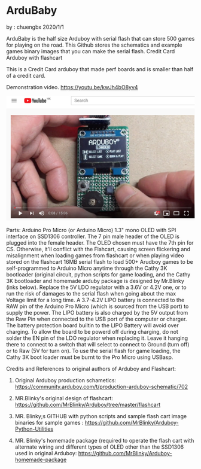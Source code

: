 # ArduBaby
by : chuengbx   2020/1/1

ArduBaby is the half size Arduboy with serial flash that can store 500 games for playing on the road. This Github stores the schematics and example games binary images that you can make the serial flash.
Credit Card Arduboy with flashcart
 
This is a Credit Card arduboy that made perf boards and is smaller than half  of a credit card. 



Demonstration video.
https://youtu.be/kwJh4bO8yv4

[![Arudboy%20Video](youtube2.JPG)](https://youtu.be/kwJh4bO8yv4)


Parts:
Arduino Pro Micro (or Arduino Micro)
1.3" mono  OLED with SPI interface on SSD1306 controller. The 7 pin male header of the OLED is plugged into the female header.
The OLED chosen must have the 7th pin for CS. Otherwise, it'll conflict with the Flahcart,
causing screen flickering and misalignment when loading games from flashcart or when playing  video stored on the flashcart
16MB serial flash to  load 500+ Arudboy games to be self-programmed to Arduino Micro anytime through the Cathy 3K bootloader
(original circuit, python scripts for game loading, and the Cathy 3K bootloader and homemade arduby package is designed by Mr.Blinky (inks below).
Replace the 5V LDO regulator with a 3.6V or 4.2V one, or to run the risk of damages to the serial flash when going about the max Voltage limit for a long time.
A 3.7-4.2V LIPO battery is connected to the RAW pin of the Arduino Pro Micro (which is sourced from the USB  port) to supply the power.
The LIPO battery is also charged by the 5V output from the Raw Pin when connected to the USB port of the computer or charger.
The battery protection board builtin to the LIPO Battery will avoid over charging.
To allow the board to be powerd off during charging, do not solder the EN pin of the LDO regulator when replacing it.
Leave it hanging there to connect to a switch that will select to connect to Ground (turn off) or to Raw (5V for turn on).
To use the serial flash for game loading, the Cathy 3K boot loader must be burnt to the Pro Micro using USBasp.

Credits and References to original authors of Arduboy and Flashcart:
 
1. Original Arduboy production schametics:  
    https://community.arduboy.com/t/production-arduboy-schematic/702
 
2. MR.Blinky's original design of flashcart: 
    https://github.com/MrBlinky/Arduboy/tree/master/flashcart
 
3. MR. Blinky;s GITHUB with python scripts and sample flash cart image binaries for sample games :
    https://github.com/MrBlinky/Arduboy-Python-Utilities
 
4. MR. Blinky's homemade package (required to operate the flash cart with alternate wiring and different types of OLED other than the  SSD1306 used in original Arduboy:
    https://github.com/MrBlinky/Arduboy-homemade-package
